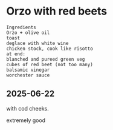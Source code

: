 # Orzo with red beets


```
Ingredients
Orzo + olive oil
toast
deglace with white wine
chicken stock, cook like risotto
at end:
blanched and pureed green veg
cubes of red beet (not too many)
balsamic vinegar
worchester sauce
```


## 2025-06-22
with cod cheeks.

extremely good